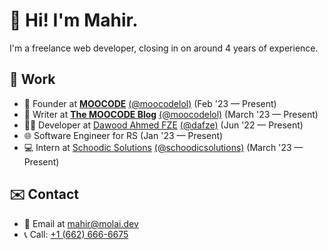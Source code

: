 # 👋 Hi! I'm Mahir.
I'm a freelance web developer, closing in on around 4 years of experience.

## 💼 Work
- 🚀 Founder at **[MOOCODE](https://moocode.lol)** [(@moocodelol)](https://github.com/moocodelol) (Feb '23 — Present)
- 📒 Writer at **[The MOOCODE Blog](https://blog.moocode.lol)** [(@moocodelol)](https://github.com/moocodelol) (March '23 — Present)
- 👨‍💻 Developer at [Dawood Ahmed FZE](https://dawoodahmed.com) [(@dafze)](https://github.com/dafze) (Jun '22 — Present)
- 🌐 Software Engineer for RS (Jan '23 — Present)
- 💻 Intern at [Schoodic Solutions](https://schoodic.io) [(@schoodicsolutions)](https://github.com/schoodicsolutions) (March '23 — Present)

## ✉️ Contact
- 📧 Email at mahir@molai.dev
- 📞 Call: <a href="tel:+16626666675">+1 (662) 666-6675</a>
